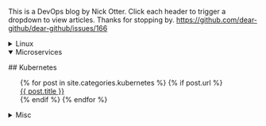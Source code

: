 ---
---

This is a DevOps blog by Nick Otter. Click each header to trigger a dropdown to view articles. Thanks for stopping by.
https://github.com/dear-github/dear-github/issues/166

<details><summary markdown='span'>Linux</summary><p>
</p></details>

<details open><summary>Microservices</summary><p>
## Kubernetes
    
   <ul style="list-style-type:none">
    {% for post in site.categories.kubernetes %}
      {% if post.url %}
        <li><a href="{{ post.url }}">{{ post.title }}</a></li>
      {% endif %}
    {% endfor %}
   </ul>

</p></details>

<details><summary markdown='span'>Misc</summary><p>
</p></details>
